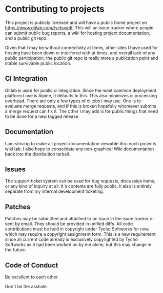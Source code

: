 # Contributing to projects

This project is publicly licensed and will have a public home project on
https://www.gitlab.com/tychosoft. This will an issue tracker where people can
submit public bug reports, a wiki for hosting project documentation, and a
public git repo.

Given that I may be without connectivity at times, other sites I have used for
hosting have been down or interfered with at times, and overall lack of any
public participation, the public git repo is really more a publication point
and stable survivable public location.

## CI Integration

Gitlab is used for public ci integration. Since the most common deployment
platform I use is Alpine, it defaults to this. This also minimizes ci
processing overhead. There are only a few types of ci jobs I may use. One is to
evaluate merge requests, and if this is broken hopefully whomever submits a
merge request can fix it. The other I may add is for public things that need to
be done for a new tagged release.

## Documentation

I am striving to make all project documentation viewable thru each projects
wiki tab. I also hope to consolidate any non-graphical Wiki documentation back
into the distribution tarball.

## Issues

The support ticket system can be used for bug requests, discussion items, or
any kind of inquiry at all. It's contents are fully public. It also is entirely
separate from my internal development ticketing.

## Patches

Patches may be submitted and attached to an issue in the issue tracker or sent
by email. They should be provided in unified diffs. All code contributions must
be held in copyright under Tycho Softworks for now, which may require a
copyright assignment form. This is a new requirement since all current code
already is exclusively copyrighted by Tycho Softworks as it had been worked on
by me alone, but this may change in the future.

## Code of Conduct

Be excellent to each other.

Don't be the asshole.

